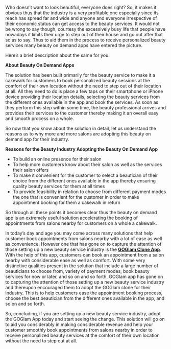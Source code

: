 Who doesn’t want to look beautiful, everyone does right? So, it makes it obvious thus that the industry is a very profitable one especially since its reach has spread far and wide and anyone and everyone irrespective of their economic status can get access to the beauty services. It would not be wrong to say though, courtesy the excessively busy life that people have nowadays it limits their urge to step out of their house and go out after that so as to say. Thus to aid them in the process to receive personalized beauty services many beauty on demand apps have entered the picture. 

Here’s a brief description about the same for you. 

**About Beauty On Demand Apps**

The solution has been built primarily for the beauty service to make it a cakewalk for customers to book personalized beauty sessions at the comfort of their own location without the need to step out of their location at all. All they need to do is place a few taps on their smartphone or iPhone device providing their location details, selecting the beauty services from the different ones available in the app and book the services. As soon as they perform this step within some time, the beauty professional arrives and provides their services to the customer thereby making it an overall easy and smooth process on a whole. 

So now that you know about the solution in detail, let us understand the reasons as to why more and more salons are adopting this beauty on demand app for their industry. 

**Reasons for the Beauty Industry Adopting the Beauty On Demand App** 

* To build an online presence for their salon
* To help more customers know about their salon as well as the services their salon offers
* To make it convenient for the customer to select a beautician of their choice from the different ones available in the app thereby ensuring quality beauty services for them at all times
* To provide feasibility in relation to choose from different payment modes the one that is convenient for the customer in order to make appointment booking for them a cakewalk in return 

So through all these points it becomes clear thus the beauty on demand app is an extremely useful solution accelerating the booking of appointments from salons nearby for customers on a whole a cakewalk. 

In today’s day and age you may come across many solutions that help customer book appointments from salons nearby with a lot of ease as well as convenience. However one that has gone on to capture the attention of those setting up a new beauty service industry is the **[GOGlam Clone App](https://www.gojekclone.com/glam-app)**. With the help of this app, customers can book an appointment from a salon nearby with considerable ease as well as comfort. With some very distinctive qualities present in the solution that include a large number of beauticians to choose from, variety of payment modes, book beauty services for now or later, and so on and so forth, GOGlam app has gone on to capturing the attention of those setting up a new beauty service industry and thereupon encouraged them to adopt the GOGlam clone for their industry. This is to help customers ease the appointment booking process, choose the best beautician from the different ones available in the app, and so on and so forth. 

So, concluding, if you are setting up a new beauty service industry, adopt the GOGlam App today and start seeing the change. This solution will go on to aid you considerably in making considerable revenue and help your customer smoothly book appointments from salons nearby in order to receive personalized beauty services at the comfort of their own location without the need to step out at all.